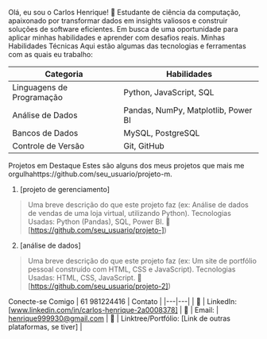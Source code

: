 Olá, eu sou o Carlos Henrique! 👋
​Estudante de ciência da computação, apaixonado por transformar dados em insights valiosos e construir soluções de software eficientes. Em busca de uma oportunidade para aplicar minhas habilidades e aprender com desafios reais.
​Minhas Habilidades Técnicas
​Aqui estão algumas das tecnologias e ferramentas com as quais eu trabalho:

| Categoria | Habilidades |
|---|---|
| Linguagens de Programação | Python, JavaScript, SQL |
| Análise de Dados | Pandas, NumPy, Matplotlib, Power BI |
| Bancos de Dados | MySQL, PostgreSQL |
| Controle de Versão | Git, GitHub |
Projetos em Destaque
Estes são alguns dos meus projetos que mais me orgulhahttps://github.com/seu_usuario/projeto-m.
1. [projeto de gerenciamento]
> Uma breve descrição do que este projeto faz (ex: Análise de dados de vendas de uma loja virtual, utilizando Python).
> Tecnologias Usadas: Python (Pandas), SQL, Power BI.
> 🚀 [https://github.com/seu_usuario/projeto-])
> 
2. [análise de dados]
> Uma breve descrição do que este projeto faz (ex: Um site de portfólio pessoal construído com HTML, CSS e JavaScript).
> Tecnologias Usadas: HTML, CSS, JavaScript.
> 🚀 [https://github.com/seu_usuario/projeto-2])
> 
Conecte-se Comigo
| 61 981224416 | Contato |
|---|---|
| 💼 | LinkedIn: [www.linkedin.com/in/carlos-henrique-2a0008378] 
| 📧 | Email: | henrique999930@gmail.com
| 🔗 | Linktree/Portfólio: [Link de outras plataformas, se tiver] |
<div align="cen
